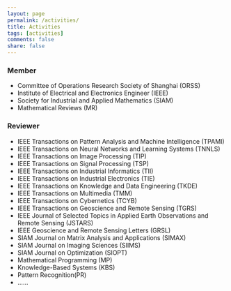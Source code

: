 ```yaml
---
layout: page
permalink: /activities/
title: Activities
tags: [activities]
comments: false
share: false
---
```



### Member 
* Committee of Operations Research Society of Shanghai (ORSS) <br>
* Institute of Electrical and Electronics Engineer (IEEE) <br>
* Society for Industrial and Applied Mathematics (SIAM) <br>
* Mathematical Reviews (MR)
  

### Reviewer 
* IEEE Transactions on Pattern Analysis and Machine Intelligence (TPAMI) <br>
* IEEE Transactions on Neural Networks and Learning Systems (TNNLS) <br>
* IEEE Transactions on Image Processing (TIP) <br>
* IEEE Transactions on Signal Processing (TSP) <br>
* IEEE Transactions on Industrial Informatics (TII) <br>
* IEEE Transactions on Industrial Electronics (TIE) <br>
* IEEE Transactions on Knowledge and Data Engineering (TKDE)<br>
* IEEE Transactions on Multimedia (TMM)<br>
* IEEE Transactions on Cybernetics (TCYB) <br>
* IEEE Transactions on Geoscience and Remote Sensing (TGRS) <br>
* IEEE Journal of Selected Topics in Applied Earth Observations and Remote Sensing (JSTARS) <br>
* IEEE Geoscience and Remote Sensing Letters (GRSL) <br>
* SIAM Journal on Matrix Analysis and Applications (SIMAX) <br>
* SIAM Journal on Imaging Sciences (SIIMS) <br>
* SIAM Journal on Optimization (SIOPT) <br>
* Mathematical Programming (MP) <br>
* Knowledge-Based Systems (KBS) <br>
* Pattern Recognition(PR) <br>
* ......
